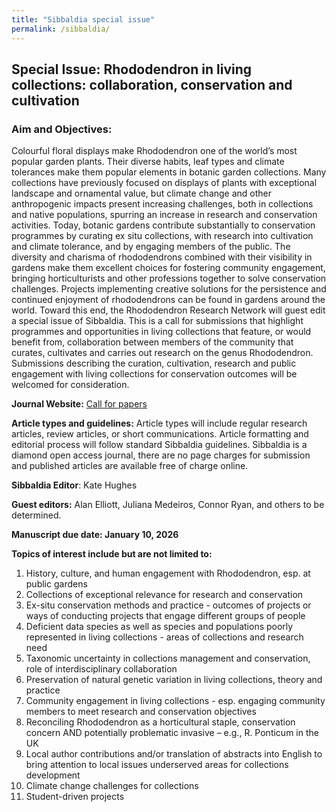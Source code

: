 ```yaml
---
title: "Sibbaldia special issue"
permalink: /sibbaldia/
---
```


## Special Issue: Rhododendron in living collections: collaboration, conservation and cultivation

### Aim and Objectives:
Colourful floral displays make Rhododendron one of the world’s most popular garden plants. Their diverse habits, leaf types and climate tolerances make them popular elements in botanic garden collections. Many collections have previously focused on displays of plants with exceptional landscape and ornamental value, but climate change and other anthropogenic impacts present increasing challenges, both in collections and native populations, spurring an increase in research and conservation activities. Today, botanic gardens contribute substantially to conservation programmes by curating ex situ collections, with research into cultivation and climate tolerance, and by engaging members of the public. The diversity and charisma of rhododendrons combined with their visibility in gardens make them excellent choices for fostering community engagement, bringing horticulturists and other professions together to solve conservation challenges. Projects implementing creative solutions for the persistence and continued enjoyment of rhododendrons can be found in gardens around the world. Toward this end, the Rhododendron Research Network will guest edit a special issue of Sibbaldia. This is a call for submissions that highlight programmes and opportunities in living collections that feature, or would benefit from, collaboration between members of the community that curates, cultivates and carries out research on the genus Rhododendron. Submissions describing the curation, cultivation, research and public engagement with living collections for conservation outcomes will be welcomed for consideration. 

**Journal Website:** [Call for papers](https://journals.rbge.org.uk/rbgesib/announcement/view/27)
 
**Article types and guidelines:** Article types will include regular research articles, review articles, or short communications. Article formatting and editorial process will follow standard Sibbaldia guidelines. Sibbaldia is a diamond open access journal, there are no page charges for submission and published articles are available free of charge online. 
 
**Sibbaldia Editor**: Kate Hughes 
 
**Guest editors:** Alan Elliott, Juliana Medeiros, Connor Ryan, and others to be determined. 
 
**Manuscript due date: January 10, 2026** 
 
**Topics of interest include but are not limited to:**
1.	History, culture, and human engagement with Rhododendron, esp. at public gardens 
2.	Collections of exceptional relevance for research and conservation 
3.	Ex-situ conservation methods and practice - outcomes of projects or ways of conducting projects that engage different groups of people 
4.	Deficient data species as well as species and populations poorly represented in living collections - areas of collections and research need 
5.	Taxonomic uncertainty in collections management and conservation, role of interdisciplinary collaboration 
6.	Preservation of natural genetic variation in living collections, theory and practice  
7.	Community engagement in living collections - esp. engaging community members to meet research and conservation objectives 
8.	Reconciling Rhododendron as a horticultural staple, conservation concern AND potentially problematic invasive – e.g., R. Ponticum in the UK 
9.	Local author contributions and/or translation of abstracts into English to bring attention to local issues underserved areas for collections development 
10.	Climate change challenges for collections 
11.	Student-driven projects 
